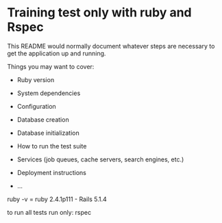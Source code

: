 # Training test only with ruby and Rspec

This README would normally document whatever steps are necessary to get the
application up and running.

Things you may want to cover:

* Ruby version

* System dependencies

* Configuration

* Database creation

* Database initialization

* How to run the test suite

* Services (job queues, cache servers, search engines, etc.)

* Deployment instructions

* ...


ruby -v = ruby 2.4.1p111 - Rails 5.1.4

to run all tests run only: rspec
